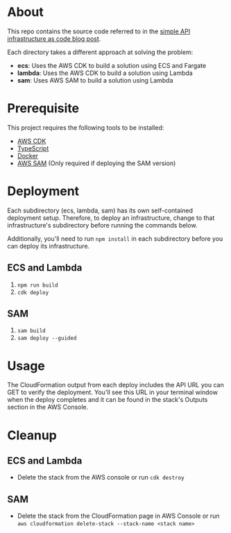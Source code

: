 # About
This repo contains the source code referred to in the [simple API infrastructure as code blog
post](https://out-with-the-old.theberkes.com/posts/iac-simple-api/).

Each directory takes a different approach at solving the problem:

* __ecs__: Uses the AWS CDK to build a solution using ECS and Fargate
* __lambda__: Uses the AWS CDK to build a solution using Lambda
* __sam__: Uses AWS SAM to build a solution using Lambda

# Prerequisite
This project requires the following tools to be installed:

* [AWS CDK](https://docs.aws.amazon.com/cdk/latest/guide/getting_started.html#getting_started_prerequisites)
* [TypeScript](https://www.typescriptlang.org/#installation)
* [Docker](https://docs.docker.com/get-docker/)
* [AWS SAM](https://docs.aws.amazon.com/serverless-application-model/latest/developerguide/serverless-sam-cli-install.html)
  (Only required if deploying the SAM version)

# Deployment
Each subdirectory (ecs, lambda, sam) has its own self-contained deployment setup. Therefore, to
deploy an infrastructure, change to that infrastructure's subdirectory before running the commands
below.

Additionally, you'll need to run `npm install` in each subdirectory before you can deploy its infrastructure.

## ECS and Lambda

1. `npm run build`
1. `cdk deploy`

## SAM

1. `sam build`
1. `sam deploy --guided`

# Usage
The CloudFormation output from each deploy includes the API URL you can GET to verify the
deployment. You'll see this URL in your terminal window when the deploy completes and it can be
found in the stack's Outputs section in the AWS Console.

# Cleanup

## ECS and Lambda

* Delete the stack from the AWS console or run `cdk destroy`

## SAM

* Delete the stack from the CloudFormation page in AWS Console or run
`aws cloudformation delete-stack --stack-name <stack name>`

